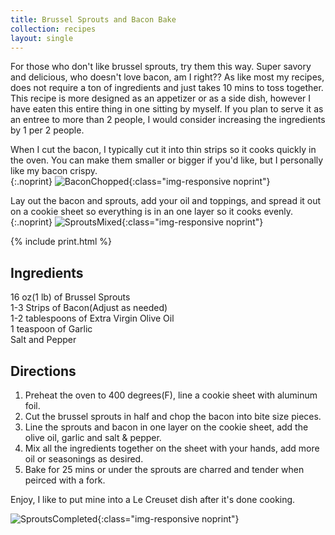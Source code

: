 ```yaml
---
title: Brussel Sprouts and Bacon Bake
collection: recipes
layout: single
---
```


For those who don't like brussel sprouts, try them this way. Super savory and delicious, who doesn't love bacon, am I right?? As like most my recipes, does not require a ton of ingredients and just takes 10 mins to toss together.  This recipe is more designed as an appetizer or as a side dish, however I have eaten this entire thing in one sitting by myself.  If you plan to serve it as an entree to more than 2 people, I would consider increasing the ingredients by 1 per 2 people.  

When I cut the bacon, I typically cut it into thin strips so it cooks quickly in the oven.  You can make them smaller or bigger if you'd like, but I personally like my bacon crispy.  
{:.noprint}
![BaconChopped](/assets/img/BaconChopped.JPG){:class="img-responsive noprint"}

Lay out the bacon and sprouts, add your oil and toppings, and spread it out on a cookie sheet so everything is in an one layer so it cooks evenly.
{:.noprint}
![SproutsMixed](/assets/img/SproutsMixed.JPG){:class="img-responsive noprint"}

{% include print.html %}

## Ingredients  
16 oz(1 lb) of Brussel Sprouts  
1-3 Strips of Bacon(Adjust as needed)  
1-2 tablespoons of Extra Virgin Olive Oil  
1 teaspoon of Garlic  
Salt and Pepper  

## Directions  
1. Preheat the oven to 400 degrees(F), line a cookie sheet with aluminum foil.  
2. Cut the brussel sprouts in half and chop the bacon into bite size pieces.  
3. Line the sprouts and bacon in one layer on the cookie sheet, add the olive oil, garlic and salt & pepper.  
4. Mix all the ingredients together on the sheet with your hands, add more oil or seasonings as desired.  
5. Bake for 25 mins or under the sprouts are charred and tender when peirced with a fork.  

Enjoy, I like to put mine into a Le Creuset dish after it's done cooking.  

![SproutsCompleted](/assets/img/SproutsCompleted.JPG){:class="img-responsive noprint"}